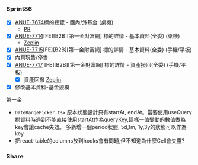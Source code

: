 ### Sprint86
* [x] [ANUE-7674](https://cnyesrd.atlassian.net/browse/ANUE-7674)標的總覽 - 國內/外基金 (桌機)
	* [PR](https://gitlab.cnyes.cool/anue/frontend/fe-b2b-first-life/-/merge_requests/43)
* [x] [ANUE-7714](https://cnyesrd.atlassian.net/browse/ANUE-7714)[FE][B2B][第一金財富網] 標的詳情 - 基本資料(全委) (桌機) 
	* [Zeplin](https://app.zeplin.io/project/631efe7e3cc85c125767c1f6/screen/6344f330ca51796eed0bddde)
* [x] [ANUE-7715](https://cnyesrd.atlassian.net/browse/ANUE-7715)[FE][B2B][第一金財富網] 標的詳情 - 基本資料(全委) (手機/平板)
* [x] 內頁現售/停售
* [x] [ANUE-7717](https://cnyesrd.atlassian.net/browse/ANUE-7717) [FE][B2B][第一金財富網] 標的詳情 - 資產撥回(全委) (手機/平板)
	* [x] 資產回撥 [Zeplin](https://app.zeplin.io/project/631efe7e3cc85c125767c1f6/screen/6344f331aea1d66d01d77ef6) 
 * [x] 修改基本資料-基金規模

第一金
* `DateRangePicker.tsx`
	原本狀態設計只有startAt, endAt。當要使用useQuery撈資料時遇到不能直接使用startAt作為queryKey,這樣一值變動的數值做為key會讓cache失效。
	多新增一個period狀態, 5d,1m, 1y,3y的狀態可以作為key
* 把react-table的columns放到hooks會有問題,但不知道為什麼Cell會失靈?
	

### Share
